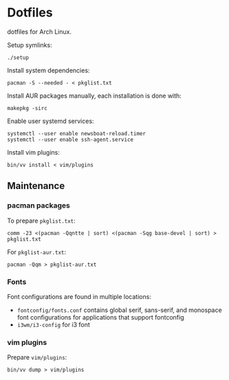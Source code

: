 # Dotfiles

dotfiles for Arch Linux.

Setup symlinks:

```
./setup
```

Install system dependencies:

```
pacman -S --needed - < pkglist.txt
```

Install AUR packages manually, each installation is done with:

```
makepkg -sirc
```

Enable user systemd services:

```
systemctl --user enable newsboat-reload.timer
systemctl --user enable ssh-agent.service
```

Install vim plugins:

```
bin/vv install < vim/plugins
```

## Maintenance

### pacman packages

To prepare `pkglist.txt`:

```
comm -23 <(pacman -Qqntte | sort) <(pacman -Sqg base-devel | sort) > pkglist.txt
```

For `pkglist-aur.txt`:

```
pacman -Qqm > pkglist-aur.txt
```

### Fonts

Font configurations are found in multiple locations:

 - `fontconfig/fonts.conf` contains global serif, sans-serif, and monospace font configurations for applications that support fontconfig
 - `i3wm/i3-config` for i3 font

### vim plugins

Prepare `vim/plugins`:

```
bin/vv dump > vim/plugins
```
